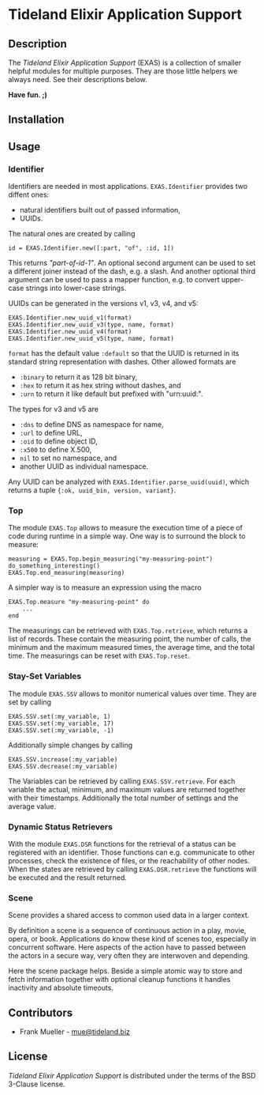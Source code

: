 # Tideland Elixir Application Support

## Description

The *Tideland Elixir Application Support* (EXAS) is a collection of smaller 
helpful modules for multiple purposes. They are those little helpers we
always need. See their descriptions below.

**Have fun. ;)**

## Installation

## Usage

### Identifier

Identifiers are needed in most applications. `EXAS.Identifier` provides two diffent
ones:

- natural identifiers built out of passed information,
- UUIDs.

The natural ones are created by calling

```
id = EXAS.Identifier.new([:part, "of", :id, 1])
```

This returns *"part-of-id-1"*. An optional second argument can be used to set a
different joiner instead of the dash, e.g. a slash. And another optional third 
argument can be used to pass a mapper function, e.g. to convert upper-case strings
into lower-case strings.

UUIDs can be generated in the versions v1, v3, v4, and v5:

```
EXAS.Identifier.new_uuid_v1(format)
EXAS.Identifier.new_uuid_v3(type, name, format)
EXAS.Identifier.new_uuid_v4(format)
EXAS.Identifier.new_uuid_v5(type, name, format)
```

`format` has the default value `:default` so that the UUID is returned in its
standard string representation with dashes. Other allowed formats are

- `:binary` to return it as 128 bit binary,
- `:hex` to return it as hex string without dashes, and
- `:urn` to return it like default but prefixed with "urn:uuid:".

The types for v3 and v5 are

- `:dns` to define DNS as namespace for name,
- `:url` to define URL,
- `:oid` to define object ID,
- `:x500` to define X.500, 
- `nil` to set no namespace, and
- another UUID as individual namespace.

Any UUID can be analyzed with `EXAS.Identifier.parse_uuid(uuid)`, which returns
a tuple `{:ok, uuid_bin, version, variant}`. 

### Top

The module `EXAS.Top` allows to measure the execution time of a piece of code during
runtime in a simple way. One way is to surround the block to measure:

```
measuring = EXAS.Top.begin_measuring("my-measuring-point")
do_something_interesting()
EXAS.Top.end_measuring(measuring)
```

A simpler way is to measure an expression using the macro

```
EXAS.Top.measure "my-measuring-point" do
    ...
end
```

The measurings can be retrieved with `EXAS.Top.retrieve`, which returns a
list of records. These contain the measuring point, the number of calls, the
minimum and the maximum measured times, the average time, and the total time.
The measurings can be reset with `EXAS.Top.reset`.

### Stay-Set Variables

The module `EXAS.SSV` allows to monitor numerical values over time. They are
set by calling

```
EXAS.SSV.set(:my_variable, 1)
EXAS.SSV.set(:my_variable, 17)
EXAS.SSV.set(:my_variable, -1)
```

Additionally simple changes by calling

```
EXAS.SSV.increase(:my_variable)
EXAS.SSV.decrease(:my_variable)
```

The Variables can be retrieved by calling `EXAS.SSV.retrieve`. For each variable
the actual, minimum, and maximum values are returned together with their timestamps.
Additionally the total number of settings and the average value.

### Dynamic Status Retrievers

With the module `EXAS.DSR` functions for the retrieval of a status can be registered
with an identifier. Those functions can e.g. communicate to other processes, check
the existence of files, or the reachability of other nodes. When the states are
retrieved by calling `EXAS.DSR.retrieve` the functions will be executed and the result
returned.

### Scene

Scene provides a shared access to common used data in a larger context.

By definition a scene is a sequence of continuous action in a play, movie, opera, 
or book. Applications do know these kind of scenes too, especially in concurrent
software. Here aspects of the action have to passed between the actors in a secure
way, very often they are interwoven and depending.

Here the scene package helps. Beside a simple atomic way to store and fetch information
together with optional cleanup functions it handles inactivity and absolute timeouts.

## Contributors

- Frank Mueller - <mue@tideland.biz>

## License

*Tideland Elixir Application Support* is distributed under the terms of the BSD 3-Clause license.


